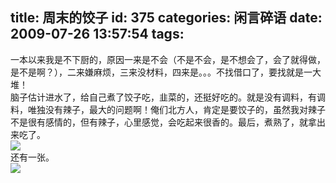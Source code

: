 title: 周末的饺子
id: 375
categories: 闲言碎语
date: 2009-07-26 13:57:54
tags:
---

一本以来我是不下厨的，原因一来是不会（不是不会，是不想会了，会了就得做，是不是啊？），二来嫌麻烦，三来没材料，四来是。。。不找借口了，要找就是一大堆！
</br>脑子估计进水了，给自己煮了饺子吃，韭菜的，还挺好吃的。就是没有调料，有调料，唯独没有辣子，最大的问题啊！俺们北方人，肯定是要饺子的，虽然我对辣子不是很有感情的，但有辣子，心里感觉，会吃起来很香的。最后，煮熟了，就拿出来吃了。
</br>![](http://m3.img.libdd.com/farm5/2012/0824/04/3B5D71C28E098127D0EB1182B68CC47557E2E1189977_500_375.jpg)</img>
</br>还有一张。
</br>![](http://m1.img.libdd.com/farm4/2012/0824/04/7318AE47D2A37A993D2AAB19BFAD5DEA14A321189977_500_375.jpg)</img>
